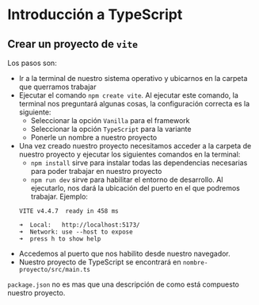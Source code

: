# Introducción a TypeScript

## Crear un proyecto de `vite`
Los pasos son:
* Ir a la terminal de nuestro sistema operativo y ubicarnos en la carpeta que querramos trabajar
* Ejecutar el comando `npm create vite`. Al ejecutar este comando, la terminal nos preguntará algunas cosas, la configuración correcta es la siguiente:
  * Seleccionar la opción `Vanilla` para el framework
  * Seleccionar la opción `TypeScript` para la variante
  * Ponerle un nombre a nuestro proyecto
* Una vez creado nuestro proyecto necesitamos acceder a la carpeta de nuestro proyecto y ejecutar los siguientes comandos en la terminal:
  * `npm install` sirve para instalar todas las dependencias necesarias para poder trabajar en nuestro proyecto
  * `npm run dev` sirve para habilitar el entorno de desarrollo. Al ejecutarlo, nos dará la ubicación del puerto en el que podremos trabajar. Ejemplo:
  ```
  VITE v4.4.7  ready in 458 ms

  ➜  Local:   http://localhost:5173/
  ➜  Network: use --host to expose
  ➜  press h to show help
  ```
* Accedemos al puerto que nos habilito desde nuestro navegador.
* Nuestro proyecto de TypeScript se encontrará en `nombre-proyecto/src/main.ts`




`package.json` no es mas que una descripción de como está compuesto nuestro proyecto.